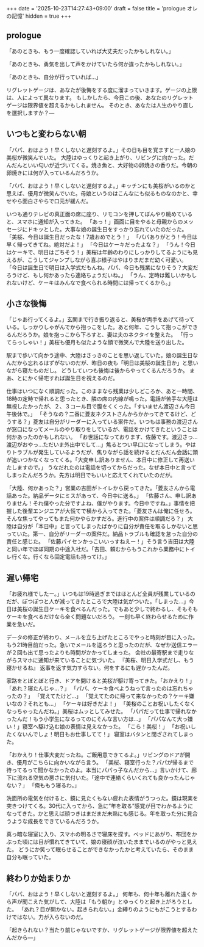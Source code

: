 +++
date = '2025-10-23T14:27:43+09:00'
draft = false
title = 'prologue オレの記憶'
hidden = true
+++

## prologue


「あのときも、もう一度確認していれば大丈夫だったかもしれない。」

「あのときも、勇気を出して声をかけていたら何か違ったかもしれない。」

「あのときも、自分が行っていれば…」

リグレットゲージは、あなたが後悔をする度に溜まっていきます。ゲージの上限は、人によって異なります。
もしかしたら、今日この後、あなたのリグレットゲージは限界値を超えるかもしれません。
そのとき、あなたは人生のやり直しを選択しますか？—

## いつもと変わらない朝

「パパ、おはよう！早くしないと遅刻するよ。」その日も目を覚ますと一人娘の美桜が微笑んでいた。
大陸はゆっくりと起き上がり、リビングに向かった。だんだんといい匂いが近づいてくる。焼き魚と、大好物の卵焼きの香りだ。今朝の卵焼きには何が入っているんだろうか。

「パパ、おはよう！早くしないと遅刻するよ。」キッチンにも美桜がいるのかと思えば、優月が微笑んでいた。母娘というのはこんなにも似るものなのかと、幸せやら面白さやらで口元が緩んだ。

いつも通りテレビの真正面の席に座り、リモコンを押してぼんやり眺めていると、スマホに通知が入ってきた。
「あっ！」画面に目をやると母親からのメッセージにドキッとした。大事な娘の誕生日をすっかり忘れていたのだった。
「美桜、今日は誕生日だったな！7歳おめでとう！」
「パパありがとう！今日は早く帰ってきてね。絶対だよ！」
「今日はケーキだったよな？」
「うん！今日はケーキで、明日はごちそう！」美桜は年齢のわりにしっかりしてるようにも見えるが、こうしてジャンプしながら喜ぶ様子はやはりまだまだ幼く可愛い。
「今日は誕生日で明日は入学式だもんね。パパ、今日も残業になりそう？大変だろうけど、もし何かあったら連絡ちょうだいね。」
「うん、定時は難しいかもしれないけど、ケーキはみんなで食べられる時間には帰ってくるから。」

## 小さな後悔

「じゃあ行ってくるよ。」玄関まで行き振り返ると、美桜が両手をあげて待っている。しっかりしゃがんでから抱っこをした。あと何年、こうして抱っこができるんだろうか。娘を抱っこから下ろすと、妻は夫のネクタイを整えた。
「行ってらっしゃい！」美桜も優月も似たような顔で微笑んで大陸を送り出した。

駅まで歩いて向かう途中、大陸はさっきのことを思い返していた。娘の誕生日なんだから忘れるはずがないのだが、昨日の夜も「明日は美桜の誕生日か」と思いながら寝たものだし。
どうしていつも後悔は後からやってくるんだろうか。
まあ、とにかく帰宅すれば誕生日を祝えるのだ。

仕事はいつになく順調だった。このままなら残業は少しどころか、あと一時間、18時の定時で帰れると思ったとき、隣の席の内線が鳴った。電話が苦手な大陸は無視したかったが、２、３コール目で腹をくくった。「すいません渡辺さん今日午後休で。」
「そうなの？二番に菱友ネクストさんからかかってきてるけど、どうする？」菱友は自分がリーダーに入っている案件だ。いつもは事務の渡辺さんが窓口になってメールのやり取りをしているが、電話をかけてきたということは何かあったのかもしれない。
「お世話になっております、佐藤です。渡辺さっ…渡辺がおやっ…ただいま外出中でして…」焦るとつい早口になってしまう。やはりトラブルが発生しているようだが、焦りながら話を続けるとだんだん会話に頭が追いつかなくなってくる。「大変申し訳ありません、本日中に修正して再送いたしますので。」
うなだれたのは電話を切ってからだった。なぜ本日中と言ってしまったんだろうか。先方は明日でもいいと応えてくれていたのだが。

「大陸、何かあった？」営業の吉田がトイレから戻ってきた。「菱友さんから電話あった。納品データにミスがあって、今日中に送る。」
「佐藤さん、申し訳ありません！それ僕やった分ですよね、僕がやります。今日中ですね。」事情を把握した後輩エンジニアが大慌てで横から入ってきた。「菱友さんは俺に任せろ。そんな焦ってやってもまた何かやらかすだろ。進行中の案件は順調だろ？」
大陸は自分が「本日中」と言ってしまったばかりに自分が責任を取るしかないと思っていた。第一、自分がリーダーの案件だ。納品トラブルも確認を怠った自分の責任と感じた。
「佐藤パイセンかっこいいっすねえー！」そう言う吉田は大陸と同い年でほぼ同期の中途入社だ。「吉田、頼むからもうこれから業務中にトイレ行くな。行くなら固定電話も持ってけ。」

## 遅い帰宅

「お疲れ様でしたー。」いつもは19時過ぎまではほとんど全員が残業しているのだが、ぽつぽつと人が減ってきたところで大陸は気がついた。「しまった…」今日は美桜の誕生日ケーキを食べるんだった。でもあと少しで終わるし、そもそもケーキを食べるだけなら全く問題ないだろう。
一刻も早く終わらせるために作業を急いだ。

データの修正が終わり、メールを立ち上げたところでやっと時刻が目に入った。もう21時目前だった。急いでメールを送ろうと思ったのだが、なぜか送信エラーが２回も出て思ったよりも時間がかかってしまった。
会社の最寄駅まで走りながらスマホに通知が来ていることに気づいた。
『美桜、明日入学式だし、もう寝かせるね』
返事を返す気力すらない。何をするにも遅かったんだ。

家路をとぼとぼと行き、ドアを開けると美桜が駆け寄ってきた。「おかえり！」
「あれ？寝たんじゃ…？」
「パパ、ケーキ食べようねって言ったのは忘れちゃったの？」
「覚えてたけど…」
「覚えてたのに帰って来なかったの？ケーキ嫌いなの？それとも…」
「ケーキは好きだよ！」
「美桜のことお祝いしたくなくなっちゃったんだね。」美桜はムッとしてみせた。
「パパだって仕事で帰れなかったんだ！もう小学生になるってのにそんな言い方は…」
「パパなんて大っ嫌い！」寝室へ駆け込む娘の表情は見えなかった。
「こら！美桜！」
「お祝いしたくないんでしょ！明日もお仕事してて！」
寝室はバタンと閉ざされてしまった。

「おかえり！仕事大変だったね。ご飯用意できてるよ。」リビングのドアが開き、優月がこちらに向かいながら言う。
「美桜、寝室行った？パパが帰るまで待ってるって聞かなかったのよ。本当にパパっ子なんだから…」言いかけて、廊下に流れる空気の悪さに気付いた。「途中で連絡くらいくれても良かったんじゃない？」
「俺ももう寝るわ。」

洗面所の電気を付けると、鏡に見たくもない疲れた表情がうつった。鏡は現実を突きつけてくる。30代に入ってから、急に“年を取る”感覚が目でわかるようになってきた。かと思えば顔つきはまだまだ未熟にも感じる。年を取った分に見合うような成長をできているんだろうか。

真っ暗な寝室に入り、スマホの明るさで寝床を探す。ベッドにあがり、布団をかぶった頃には目が慣れてきていて、娘の寝顔が泣いたままでいるのがやっと見えた。
どうにか笑って眠らせることができなかったかと考えていたら、そのまま自分も眠っていた。

## 終わりか始まりか

「パパ、おはよう！早くしないと遅刻するよ。」
何年も、何十年も離れた遠くから声が聞こえた気がして、大陸は「もう朝か」とゆっくりと起き上がろうとした。
「あれ？目が開かない。起きられない。」金縛りのようにもがこうとするわけではない。力が入らないのだ。

「起きられない？当たり前じゃないですか、リグレットゲージが限界値を超えたんだから—」